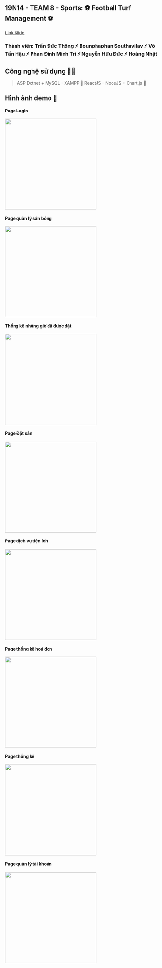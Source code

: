 ## 19N14 - TEAM 8 - Sports: :soccer: Football Turf Management :soccer:

[Link Slide](https://www.canva.com/design/DAFUpNmqKZE/tB9a_I8POM9r4FgNtdN_ZQ/edit)

### Thành viên: Trần Đức Thông :zap: Bounphaphan Southavilay :zap: Võ Tấn Hậu :zap: Phan Đình Minh Trí :zap: Nguyễn Hữu Đức :zap: Hoàng Nhật

## Công nghệ sử dụng :technologist:
> ASP Dotnet + MySQL - XAMPP :hammer:
> ReactJS - NodeJS + Chart.js :wrench:

## Hình ảnh demo :eyes:

#### Page Login
<img src='https://user-images.githubusercontent.com/108516214/207374897-c5c56fb1-8a5c-4e97-a49e-98548856f88f.png' height=300/>

#### Page quản lý sân bóng
<img src='https://user-images.githubusercontent.com/108516214/207374626-2d394688-d917-4d5a-9b15-1270933a0699.png' height=300/>

#### Thống kê những giờ đã được đặt
<img src='https://user-images.githubusercontent.com/108516214/207371081-9ddf4b20-db6e-4988-8684-bdf00d95fe26.png' height=300/>

#### Page Đặt sân
<img src='https://user-images.githubusercontent.com/108516214/207370752-fce5f19b-2aa4-4801-a9c2-4ac5b0ab3863.png' height=300/>

#### Page dịch vụ tiện ích
<img src='https://user-images.githubusercontent.com/108516214/207373073-3b585b71-1498-4ba4-aa19-da9c956a80aa.png' height=300/>

#### Page thống kê hoá đơn
<img src='https://user-images.githubusercontent.com/108516214/207373653-8102fdb4-5c50-4c77-88ec-97b7d2859b06.png' height=300/>


#### Page thống kê
<img src='https://user-images.githubusercontent.com/108516214/207371295-8de8102b-e3ff-4055-a118-80e13316db80.png' height=300/>

#### Page quản lý tài khoản
<img src='https://user-images.githubusercontent.com/108516214/207374283-ec385773-fdfa-43fb-976d-2035f21687f8.png' height=300/>
